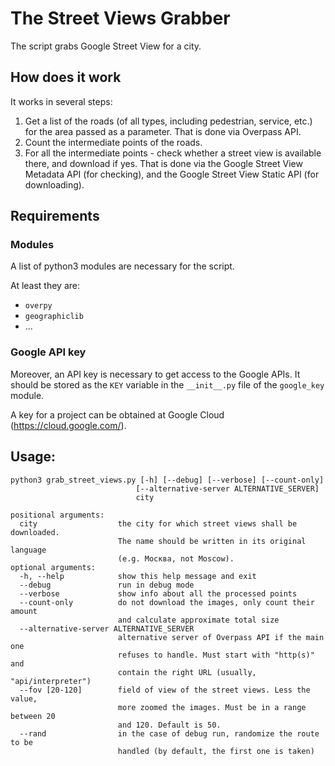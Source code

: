 # The Street Views Grabber

The script grabs Google Street View for a city.

## How does it work
It works in several steps:
1. Get a list of the roads (of all types, including pedestrian, service, etc.) for the area passed as a parameter. That
is done via Overpass API.
2. Count the intermediate points of the roads.
3. For all the intermediate points - check whether a street view is available there, and download if yes. That is done
via the Google Street View Metadata API (for checking), and the Google Street View Static API (for downloading).

## Requirements

### Modules
A list of python3 modules are necessary for the script.

At least they are:
* `overpy`
* `geographiclib`
* ...

### Google API key
Moreover, an API key is necessary to get access to the Google APIs. It should be stored as the `KEY` variable in the
`__init__.py` file of the `google_key` module.

A key for a project can be obtained at Google Cloud (https://cloud.google.com/).

## Usage:
```
python3 grab_street_views.py [-h] [--debug] [--verbose] [--count-only]
                            [--alternative-server ALTERNATIVE_SERVER]
                            city

positional arguments:
  city                  the city for which street views shall be downloaded.
                        The name should be written in its original language
                        (e.g. Москва, not Moscow).
optional arguments:
  -h, --help            show this help message and exit
  --debug               run in debug mode
  --verbose             show info about all the processed points
  --count-only          do not download the images, only count their amount
                        and calculate approximate total size
  --alternative-server ALTERNATIVE_SERVER
                        alternative server of Overpass API if the main one
                        refuses to handle. Must start with "http(s)" and
                        contain the right URL (usually, "api/interpreter")
  --fov [20-120]        field of view of the street views. Less the value,
                        more zoomed the images. Must be in a range between 20
                        and 120. Default is 50.
  --rand                in the case of debug run, randomize the route to be
                        handled (by default, the first one is taken)
```

